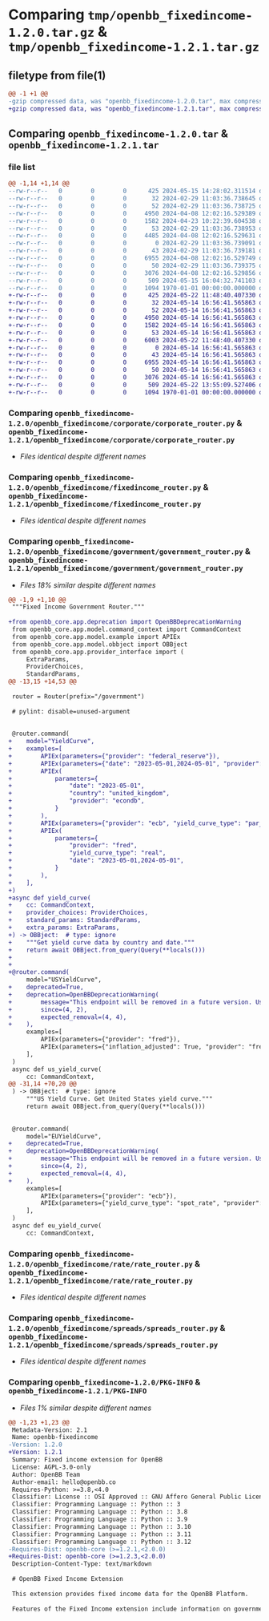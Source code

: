 # Comparing `tmp/openbb_fixedincome-1.2.0.tar.gz` & `tmp/openbb_fixedincome-1.2.1.tar.gz`

## filetype from file(1)

```diff
@@ -1 +1 @@
-gzip compressed data, was "openbb_fixedincome-1.2.0.tar", max compression
+gzip compressed data, was "openbb_fixedincome-1.2.1.tar", max compression
```

## Comparing `openbb_fixedincome-1.2.0.tar` & `openbb_fixedincome-1.2.1.tar`

### file list

```diff
@@ -1,14 +1,14 @@
--rw-r--r--   0        0        0      425 2024-05-15 14:28:02.311514 openbb_fixedincome-1.2.0/README.md
--rw-r--r--   0        0        0       32 2024-02-29 11:03:36.738645 openbb_fixedincome-1.2.0/openbb_fixedincome/__init__.py
--rw-r--r--   0        0        0       52 2024-02-29 11:03:36.738725 openbb_fixedincome-1.2.0/openbb_fixedincome/corporate/__init__.py
--rw-r--r--   0        0        0     4950 2024-04-08 12:02:16.529389 openbb_fixedincome-1.2.0/openbb_fixedincome/corporate/corporate_router.py
--rw-r--r--   0        0        0     1582 2024-04-23 10:22:39.604538 openbb_fixedincome-1.2.0/openbb_fixedincome/fixedincome_router.py
--rw-r--r--   0        0        0       53 2024-02-29 11:03:36.738953 openbb_fixedincome-1.2.0/openbb_fixedincome/government/__init__.py
--rw-r--r--   0        0        0     4485 2024-04-08 12:02:16.529631 openbb_fixedincome-1.2.0/openbb_fixedincome/government/government_router.py
--rw-r--r--   0        0        0        0 2024-02-29 11:03:36.739091 openbb_fixedincome-1.2.0/openbb_fixedincome/py.typed
--rw-r--r--   0        0        0       43 2024-02-29 11:03:36.739181 openbb_fixedincome-1.2.0/openbb_fixedincome/rate/__init__.py
--rw-r--r--   0        0        0     6955 2024-04-08 12:02:16.529749 openbb_fixedincome-1.2.0/openbb_fixedincome/rate/rate_router.py
--rw-r--r--   0        0        0       50 2024-02-29 11:03:36.739375 openbb_fixedincome-1.2.0/openbb_fixedincome/spreads/__init__.py
--rw-r--r--   0        0        0     3076 2024-04-08 12:02:16.529856 openbb_fixedincome-1.2.0/openbb_fixedincome/spreads/spreads_router.py
--rw-r--r--   0        0        0      509 2024-05-15 16:04:32.741103 openbb_fixedincome-1.2.0/pyproject.toml
--rw-r--r--   0        0        0     1094 1970-01-01 00:00:00.000000 openbb_fixedincome-1.2.0/PKG-INFO
+-rw-r--r--   0        0        0      425 2024-05-22 11:48:40.407330 openbb_fixedincome-1.2.1/README.md
+-rw-r--r--   0        0        0       32 2024-05-14 16:56:41.565863 openbb_fixedincome-1.2.1/openbb_fixedincome/__init__.py
+-rw-r--r--   0        0        0       52 2024-05-14 16:56:41.565863 openbb_fixedincome-1.2.1/openbb_fixedincome/corporate/__init__.py
+-rw-r--r--   0        0        0     4950 2024-05-14 16:56:41.565863 openbb_fixedincome-1.2.1/openbb_fixedincome/corporate/corporate_router.py
+-rw-r--r--   0        0        0     1582 2024-05-14 16:56:41.565863 openbb_fixedincome-1.2.1/openbb_fixedincome/fixedincome_router.py
+-rw-r--r--   0        0        0       53 2024-05-14 16:56:41.565863 openbb_fixedincome-1.2.1/openbb_fixedincome/government/__init__.py
+-rw-r--r--   0        0        0     6003 2024-05-22 11:48:40.407330 openbb_fixedincome-1.2.1/openbb_fixedincome/government/government_router.py
+-rw-r--r--   0        0        0        0 2024-05-14 16:56:41.565863 openbb_fixedincome-1.2.1/openbb_fixedincome/py.typed
+-rw-r--r--   0        0        0       43 2024-05-14 16:56:41.565863 openbb_fixedincome-1.2.1/openbb_fixedincome/rate/__init__.py
+-rw-r--r--   0        0        0     6955 2024-05-14 16:56:41.565863 openbb_fixedincome-1.2.1/openbb_fixedincome/rate/rate_router.py
+-rw-r--r--   0        0        0       50 2024-05-14 16:56:41.565863 openbb_fixedincome-1.2.1/openbb_fixedincome/spreads/__init__.py
+-rw-r--r--   0        0        0     3076 2024-05-14 16:56:41.565863 openbb_fixedincome-1.2.1/openbb_fixedincome/spreads/spreads_router.py
+-rw-r--r--   0        0        0      509 2024-05-22 13:55:09.527406 openbb_fixedincome-1.2.1/pyproject.toml
+-rw-r--r--   0        0        0     1094 1970-01-01 00:00:00.000000 openbb_fixedincome-1.2.1/PKG-INFO
```

### Comparing `openbb_fixedincome-1.2.0/openbb_fixedincome/corporate/corporate_router.py` & `openbb_fixedincome-1.2.1/openbb_fixedincome/corporate/corporate_router.py`

 * *Files identical despite different names*

### Comparing `openbb_fixedincome-1.2.0/openbb_fixedincome/fixedincome_router.py` & `openbb_fixedincome-1.2.1/openbb_fixedincome/fixedincome_router.py`

 * *Files identical despite different names*

### Comparing `openbb_fixedincome-1.2.0/openbb_fixedincome/government/government_router.py` & `openbb_fixedincome-1.2.1/openbb_fixedincome/government/government_router.py`

 * *Files 18% similar despite different names*

```diff
@@ -1,9 +1,10 @@
 """Fixed Income Government Router."""
 
+from openbb_core.app.deprecation import OpenBBDeprecationWarning
 from openbb_core.app.model.command_context import CommandContext
 from openbb_core.app.model.example import APIEx
 from openbb_core.app.model.obbject import OBBject
 from openbb_core.app.provider_interface import (
     ExtraParams,
     ProviderChoices,
     StandardParams,
@@ -13,15 +14,53 @@
 
 router = Router(prefix="/government")
 
 # pylint: disable=unused-argument
 
 
 @router.command(
+    model="YieldCurve",
+    examples=[
+        APIEx(parameters={"provider": "federal_reserve"}),
+        APIEx(parameters={"date": "2023-05-01,2024-05-01", "provider": "fmp"}),
+        APIEx(
+            parameters={
+                "date": "2023-05-01",
+                "country": "united_kingdom",
+                "provider": "econdb",
+            }
+        ),
+        APIEx(parameters={"provider": "ecb", "yield_curve_type": "par_yield"}),
+        APIEx(
+            parameters={
+                "provider": "fred",
+                "yield_curve_type": "real",
+                "date": "2023-05-01,2024-05-01",
+            }
+        ),
+    ],
+)
+async def yield_curve(
+    cc: CommandContext,
+    provider_choices: ProviderChoices,
+    standard_params: StandardParams,
+    extra_params: ExtraParams,
+) -> OBBject:  # type: ignore
+    """Get yield curve data by country and date."""
+    return await OBBject.from_query(Query(**locals()))
+
+
+@router.command(
     model="USYieldCurve",
+    deprecated=True,
+    deprecation=OpenBBDeprecationWarning(
+        message="This endpoint will be removed in a future version. Use, `/fixedincome/government/yield_curve`, instead.",
+        since=(4, 2),
+        expected_removal=(4, 4),
+    ),
     examples=[
         APIEx(parameters={"provider": "fred"}),
         APIEx(parameters={"inflation_adjusted": True, "provider": "fred"}),
     ],
 )
 async def us_yield_curve(
     cc: CommandContext,
@@ -31,14 +70,20 @@
 ) -> OBBject:  # type: ignore
     """US Yield Curve. Get United States yield curve."""
     return await OBBject.from_query(Query(**locals()))
 
 
 @router.command(
     model="EUYieldCurve",
+    deprecated=True,
+    deprecation=OpenBBDeprecationWarning(
+        message="This endpoint will be removed in a future version. Use, `/fixedincome/government/yield_curve`, instead.",
+        since=(4, 2),
+        expected_removal=(4, 4),
+    ),
     examples=[
         APIEx(parameters={"provider": "ecb"}),
         APIEx(parameters={"yield_curve_type": "spot_rate", "provider": "ecb"}),
     ],
 )
 async def eu_yield_curve(
     cc: CommandContext,
```

### Comparing `openbb_fixedincome-1.2.0/openbb_fixedincome/rate/rate_router.py` & `openbb_fixedincome-1.2.1/openbb_fixedincome/rate/rate_router.py`

 * *Files identical despite different names*

### Comparing `openbb_fixedincome-1.2.0/openbb_fixedincome/spreads/spreads_router.py` & `openbb_fixedincome-1.2.1/openbb_fixedincome/spreads/spreads_router.py`

 * *Files identical despite different names*

### Comparing `openbb_fixedincome-1.2.0/PKG-INFO` & `openbb_fixedincome-1.2.1/PKG-INFO`

 * *Files 1% similar despite different names*

```diff
@@ -1,23 +1,23 @@
 Metadata-Version: 2.1
 Name: openbb-fixedincome
-Version: 1.2.0
+Version: 1.2.1
 Summary: Fixed income extension for OpenBB
 License: AGPL-3.0-only
 Author: OpenBB Team
 Author-email: hello@openbb.co
 Requires-Python: >=3.8,<4.0
 Classifier: License :: OSI Approved :: GNU Affero General Public License v3
 Classifier: Programming Language :: Python :: 3
 Classifier: Programming Language :: Python :: 3.8
 Classifier: Programming Language :: Python :: 3.9
 Classifier: Programming Language :: Python :: 3.10
 Classifier: Programming Language :: Python :: 3.11
 Classifier: Programming Language :: Python :: 3.12
-Requires-Dist: openbb-core (>=1.2.1,<2.0.0)
+Requires-Dist: openbb-core (>=1.2.3,<2.0.0)
 Description-Content-Type: text/markdown
 
 # OpenBB Fixed Income Extension
 
 This extension provides fixed income data for the OpenBB Platform.
 
 Features of the Fixed Income extension include information on government bonds and central bank rates.
```

